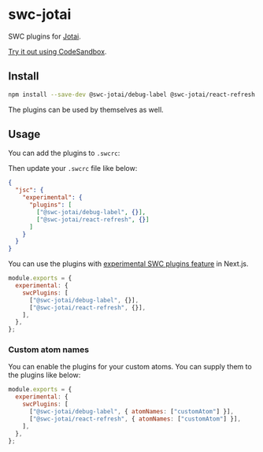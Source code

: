 # swc-jotai

SWC plugins for [Jotai](https://github.com/pmndrs/jotai).

[Try it out using CodeSandbox](https://codesandbox.io/s/next-js-with-custom-swc-plugins-ygiuzm).

## Install

```sh
npm install --save-dev @swc-jotai/debug-label @swc-jotai/react-refresh
```

The plugins can be used by themselves as well.

## Usage

You can add the plugins to `.swcrc`:

Then update your `.swcrc` file like below:

```json
{
  "jsc": {
    "experimental": {
      "plugins": [
        ["@swc-jotai/debug-label", {}],
        ["@swc-jotai/react-refresh", {}]
      ]
    }
  }
}
```

You can use the plugins with [experimental SWC plugins feature](https://nextjs.org/docs/advanced-features/compiler#swc-plugins-experimental) in Next.js.

```js
module.exports = {
  experimental: {
    swcPlugins: [
      ["@swc-jotai/debug-label", {}],
      ["@swc-jotai/react-refresh", {}],
    ],
  },
};
```

### Custom atom names

You can enable the plugins for your custom atoms. You can supply them to the plugins like below:

```js
module.exports = {
  experimental: {
    swcPlugins: [
      ["@swc-jotai/debug-label", { atomNames: ["customAtom"] }],
      ["@swc-jotai/react-refresh", { atomNames: ["customAtom"] }],
    ],
  },
};
```
